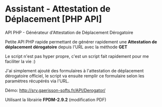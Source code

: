 # Assistant - Attestation de Déplacement [PHP API]


 API PHP - Générateur d'Attestation de Déplacement Dérogatoire

 Petite API PHP rapide permettant de générer rapidement une **Attestation de déplacement dérogatoire** depuis l'URL avec la méthode **GET**
 
 Le script n'est pas hyper propre, c'est un script fait rapidement pour me faciliter la vie :)
 
 J'ai simplement ajouté des formulaires à l'attestation de déplacement dérogatoire officiel, le script va ensuite remplir ce formulaire selon les paramètres récupérés via l'URL.

Démo: http://srv.gaerisson-softs.fr/API/Derogator/

 Utilisant la librairie **FPDM-2.9.2** (modification PDF)
